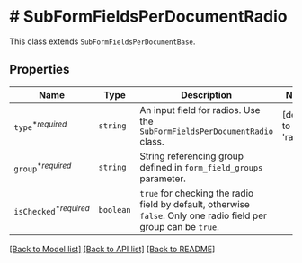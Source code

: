 # # SubFormFieldsPerDocumentRadio

This class extends `SubFormFieldsPerDocumentBase`.

## Properties

Name | Type | Description | Notes
------------ | ------------- | ------------- | -------------
| `type`<sup>*_required_</sup> | ```string``` |  An input field for radios. Use the `SubFormFieldsPerDocumentRadio` class.  |  [default to 'radio'] |
| `group`<sup>*_required_</sup> | ```string``` |  String referencing group defined in `form_field_groups` parameter.  |  |
| `isChecked`<sup>*_required_</sup> | ```boolean``` |  `true` for checking the radio field by default, otherwise `false`. Only one radio field per group can be `true`.  |  |

[[Back to Model list]](../../README.md#models) [[Back to API list]](../../README.md#endpoints) [[Back to README]](../../README.md)
